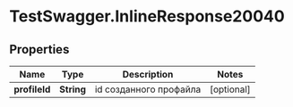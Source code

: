 # TestSwagger.InlineResponse20040

## Properties

Name | Type | Description | Notes
------------ | ------------- | ------------- | -------------
**profileId** | **String** | id созданного профайла | [optional] 


